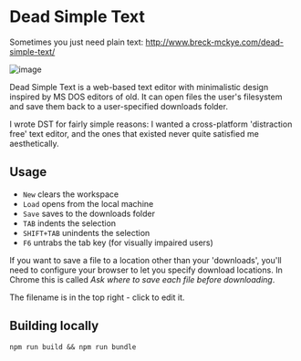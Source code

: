 ﻿# Dead Simple Text

Sometimes you just need plain text: http://www.breck-mckye.com/dead-simple-text/

![image](https://user-images.githubusercontent.com/3148617/50551486-ef2fb200-0c78-11e9-84a8-b73da67f5a4e.png)

Dead Simple Text is a web-based text editor with minimalistic design inspired by MS DOS editors of old. It can open files the user's filesystem and save them back to a user-specified downloads folder.

I wrote DST for fairly simple reasons: I wanted a cross-platform 'distraction free' text editor, and the ones that existed never quite satisfied me aesthetically.

## Usage

- `New` clears the workspace
- `Load` opens from the local machine
- `Save` saves to the downloads folder
- `TAB` indents the selection
- `SHIFT+TAB` unindents the selection
- `F6` untrabs the tab key (for visually impaired users)

If you want to save a file to a location other than your 'downloads', you'll need to configure your browser to let you specify download locations. In Chrome this is called _Ask where to save each file before downloading_.

The filename is in the top right - click to edit it.

## Building locally

`npm run build && npm run bundle`
